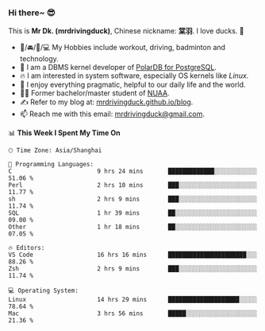 ### Hi there~ 😎

This is **Mr Dk. (mrdrivingduck)**, Chinese nickname: **棠羽**. I love ducks. 🦆

- 💪/🚘/🏸/💻 My Hobbies include workout, driving, badminton and technology.
- 🍊 I am a DBMS kernel developer of [PolarDB for PostgreSQL](https://github.com/ApsaraDB/PolarDB-for-PostgreSQL).
- 🔥 I am interested in system software, especially OS kernels like *Linux*.
- 🔧 I enjoy everything pragmatic, helpful to our daily life and the world.
- 👨‍🎓 Former bachelor/master student of [NUAA](https://en.wikipedia.org/wiki/Nanjing_University_of_Aeronautics_and_Astronautics).
- ✍ Refer to my blog at: [mrdrivingduck.github.io/blog](https://mrdrivingduck.github.io/blog/).
- 📫 Reach me with this email: [mrdrivingduck@gmail.com](mailto:mrdrivingduck@gmail.com).

<!--START_SECTION:waka-->
📊 **This Week I Spent My Time On** 

```text
🕑︎ Time Zone: Asia/Shanghai

💬 Programming Languages: 
C                        9 hrs 24 mins       █████████████░░░░░░░░░░░░   51.06 % 
Perl                     2 hrs 10 mins       ███░░░░░░░░░░░░░░░░░░░░░░   11.77 % 
sh                       2 hrs 9 mins        ███░░░░░░░░░░░░░░░░░░░░░░   11.74 % 
SQL                      1 hr 39 mins        ██░░░░░░░░░░░░░░░░░░░░░░░   09.00 % 
Other                    1 hr 18 mins        ██░░░░░░░░░░░░░░░░░░░░░░░   07.05 % 

🔥 Editors: 
VS Code                  16 hrs 16 mins      ██████████████████████░░░   88.26 % 
Zsh                      2 hrs 9 mins        ███░░░░░░░░░░░░░░░░░░░░░░   11.74 % 

💻 Operating System: 
Linux                    14 hrs 29 mins      ████████████████████░░░░░   78.64 % 
Mac                      3 hrs 56 mins       █████░░░░░░░░░░░░░░░░░░░░   21.36 % 
```


<!--END_SECTION:waka-->

<!-- ![Mr Dk.'s GitHub Stats](https://github-readme-stats.vercel.app/api?username=mrdrivingduck&count_private&show_icons=true&theme=buefy) -->

<!-- ![Most Used Languages](https://github-readme-stats.vercel.app/api/top-langs/?username=mrdrivingduck&exclude_repo=mips32-CPU,snort-tcp-socket&theme=buefy&layout=compact&langs_count=10) -->


<!--
**mrdrivingduck/mrdrivingduck** is a ✨ _special_ ✨ repository because its `README.md` (this file) appears on your GitHub profile.

Here are some ideas to get you started:

- 🔭 I’m currently working on ...
- 🌱 I’m currently learning ...
- 👯 I’m looking to collaborate on ...
- 🤔 I’m looking for help with ...
- 💬 Ask me about ...
- 📫 How to reach me: ...
- 😄 Pronouns: ...
- ⚡ Fun fact: ...
-->
